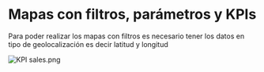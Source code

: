 # Mapas con filtros, parámetros y KPIs

Para poder realizar los mapas con filtros es necesario tener los datos en tipo de geolocalización es decir latitud y longitud

![KPI sales.png](https://static.platzi.com/media/user_upload/KPI%20sales-cd7f8971-d69b-439b-9b87-9e29e0e0a11d.jpg)